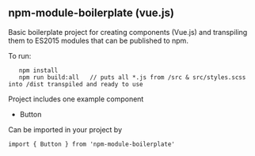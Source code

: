 ## npm-module-boilerplate (vue.js)

Basic boilerplate project for creating components (Vue.js) and transpiling them to ES2015 modules that can be published to npm.

To run:

```
   npm install
   npm run build:all   // puts all *.js from /src & src/styles.scss into /dist transpiled and ready to use
```

Project includes one example component

* Button

Can be imported in your project by

```
import { Button } from 'npm-module-boilerplate'
```
